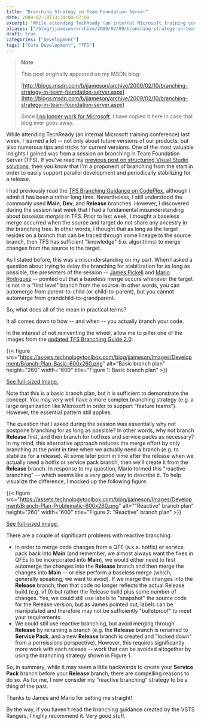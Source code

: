 ```yaml
---
title: "Branching Strategy in Team Foundation Server"
date: 2009-02-10T13:34:00-07:00
excerpt: "While attending TechReady (an internal Microsoft training conference) last week, I learned a lot -- not only about future versions of our products, but also numerous tips and tricks for current versions. One of the most valuable insights I gained was..."
aliases: ["/blog/jjameson/archive/2009/02/09/branching-strategy-in-team-foundation-server.aspx", "/blog/jjameson/archive/2009/02/10/branching-strategy-in-team-foundation-server.aspx"]
draft: true
categories: ["Development"]
tags: ["Core Development", "TFS"]
---
```


> **Note**
>
> This post originally appeared on my MSDN blog:
>
> [http://blogs.msdn.com/b/jjameson/archive/2009/02/10/branching-strategy-in-team-foundation-server.aspx](http://blogs.msdn.com/b/jjameson/archive/2009/02/10/branching-strategy-in-team-foundation-server.aspx)
>
> Since
> [I no longer work for Microsoft](/blog/jjameson/2011/09/02/last-day-with-microsoft),
> I have copied it here in case that blog ever goes away.

While attending TechReady (an internal Microsoft training conference) last week,
I learned a lot -- not only about future versions of our products, but also
numerous tips and tricks for current versions. One of the most valuable insights
I gained was from a session on branching in Team Foundation Server (TFS). If
you've read my
[previous post on structuring Visual Studio solutions](/blog/jjameson/2007/04/18/structure-visual-studio-solutions),
then you know that I'm a proponent of branching from the start in order to
easily support parallel development and periodically stabilizing for a release.

I had previously read the
[TFS Branching Guidance on CodePlex](http://www.codeplex.com/BranchingGuidance),
although I admit it has been a rather long time. Nevertheless, I still
understood the commonly used **Main**, **Dev**, and **Release** branches.
However, I discovered during the session last week that I had a fundamental
misunderstanding about *baseless merges* in TFS. Prior to last week, I thought a
baseless merge occurred when the source and target do not share any ancestry in
the branching tree. In other words, I thought that as long as the target resides
on a branch that can be traced through some lineage to the source branch, then
TFS has sufficient "knowledge" (i.e. algorithms) to merge changes from the
source to the target.

As I stated before, this was a misunderstanding on my part. When I asked a
question about trying to delay the branching for stabilization for as long as
possible, the presenters of the session --
[James Pickell](http://blogs.msdn.com/jampick) and
[Mario Rodriguez](http://blogs.msdn.com/mrod) -- pointed out that a baseless
merge occurs whenever the target is not in a "first level" branch from the
source. In other words, you can automerge from parent-to-child (or
child-to-parent), but you cannot automerge from grandchild-to-grandparent.

So, what does all of the mean in practical terms?

It all comes down to how -- and when -- you actually branch your code.

In the interest of not reinventing the wheel, allow me to pilfer one of the
images from the
[updated TFS Branching Guide 2.0](http://www.codeplex.com/TFSBranchingGuideII):

{{< figure
src="https://assets.technologytoolbox.com/blog/jjameson/Images/Development/Branch-Plan-Basic-600x260.png"
alt="Basic branch plan" height="260" width="600"
title="Figure 1: Basic branch plan" >}}

[See full-sized image.](https://assets.technologytoolbox.com/blog/jjameson/Images/Development/Branch-Plan-Basic-820x356.png)

Note that this is a basic branch plan, but it is sufficient to demonstrate the
concept. You may very well have a more complex branching strategy (e.g. a large
organization like Microsoft in order to support "feature teams"). However, the
essential pattern still applies.

The question that I asked during the session was essentially why not postpone
branching for as long as possible? In other words, why not branch **Release**
first, and then branch for hotfixes and service packs as necessary? In my mind,
this alternative approach reduces the merge effort by only branching at the
point in time when we actually need a branch (e.g. to stabilize for a release).
At some later point in time after the release when we actually need a hotfix or
service pack branch, then we'll create it from the **Release** branch. In
response to my question, Mario termed this "reactive branching" -- which seems
like a very good way to describe it. To help visualize the difference, I mocked
up the following figure.

{{< figure
src="https://assets.technologytoolbox.com/blog/jjameson/Images/Development/Branch-Plan-Problematic-600x260.png"
alt="\"Reactive\" branch plan" height="260" width="600"
title="Figure 2: \"Reactive\" branch plan" >}}

[See full-sized image.](https://assets.technologytoolbox.com/blog/jjameson/Images/Development/Branch-Plan-Problematic-820x356.png)

There are a couple of significant problems with reactive branching:

- In order to merge code changes from a QFE (a.k.a. hotfix) or service pack
  back into **Main** (and remember, we almost always want the fixes in QFEs to
  be incorporated into **Main**), we would either need to first automerge the
  changes into the **Release** branch and then merge the changes into **Main**
  -- or else perform a baseless merge (which, generally speaking, we want to
  avoid). If we merge the changes into the **Release** branch, then that code
  no longer reflects the actual Release build (e.g. v1.0) but rather the
  Release build plus some number of changes. Yes, we could still use labels to
  "snapshot" the source code for the Release version, but as James pointed
  out, labels can be manipulated and therefore may not be sufficiently
  "bulletproof" to meet your requirements.
- We could still use reactive branching, but avoid merging through **Release**
  by renaming a branch (e.g. the **Release** branch is renamed to **Service
  Pack**, and a new **Release** branch is created and "locked down" from a
  permissions perspective). However, this requires significantly more work
  with each release -- work that can be avoided altogether by using the
  branching strategy shown in Figure 1.

So, in summary, while it may seem a little backwards to create your **Service
Pack** branch before your **Release** branch, there are compelling reasons to do
so. As for me, I now consider my "reactive branching" strategy to be a thing of
the past.

Thanks to James and Mario for setting me straight!

By the way, if you haven't read the branching guidance created by the VSTS
Rangers, I highly recommend it. Very good stuff.

